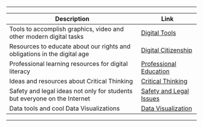 <hr>

| Description | Link |
|-------------|------|
| Tools to accomplish graphics, video and other modern digital tasks | [Digital Tools](./tools.md) |
| Resources to educate about our rights and obligations in the digital age | [Digital Citizenship](./citizenship.md) |
| Professional learning resources for digital literacy | [Professional Education](./education.md) |
| Ideas and resources about Critical Thinking | [Critical Thinking](./thinking.md) |
| Safety and legal ideas not only for students but everyone on the Internet | [Safety and Legal Issues](./safety.md)|
| Data tools and cool Data Visualizations | [Data Visualization](./data.md) |

<hr>


